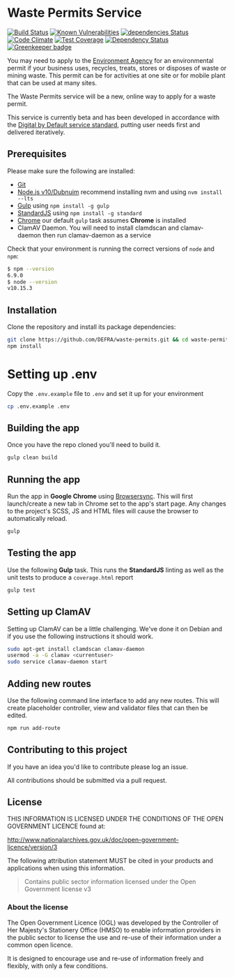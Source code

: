 # Waste Permits Service

[![Build Status](https://travis-ci.org/DEFRA/waste-permits.svg?branch=master)](https://travis-ci.org/DEFRA/waste-permits)
[![Known Vulnerabilities](https://snyk.io/test/github/defra/waste-permits/badge.svg)](https://snyk.io/test/github/defra/waste-permits)
[![dependencies Status](https://david-dm.org/defra/waste-permits/status.svg)](https://david-dm.org/defra/waste-permits)
[![Code Climate](https://codeclimate.com/github/DEFRA/waste-permits/badges/gpa.svg)](https://codeclimate.com/github/DEFRA/waste-permits)
[![Test Coverage](https://codeclimate.com/github/DEFRA/waste-permits/badges/coverage.svg)](https://codeclimate.com/github/DEFRA/waste-permits/coverage)
[![Dependency Status](https://dependencyci.com/github/DEFRA/waste-permits/badge)](https://dependencyci.com/github/DEFRA/waste-permits)
[![Greenkeeper badge](https://badges.greenkeeper.io/DEFRA/waste-permits.svg)](https://greenkeeper.io/)

You may need to apply to the
[Environment Agency](https://www.gov.uk/government/organisations/environment-agency)
for an environmental permit if your business uses, recycles,
treats, stores or disposes of waste or mining waste. This permit
can be for activities at one site or for mobile plant that can be
used at many sites.

The Waste Permits service will be a new, online way to apply for a
waste permit.

This service is currently beta and has been developed in accordance
with the
[Digital by Default service standard](https://www.gov.uk/service-manual/digital-by-default),
putting user needs first and delivered iteratively.

## Prerequisites

Please make sure the following are installed:

- [Git](https://git-scm.com/book/en/v2/Getting-Started-Installing-Git)
- [Node.js v10/Dubnuim](https://nodejs.org/en/) recommend
  installing nvm and using `nvm install --lts`
- [Gulp](https://gulpjs.com/) using `npm install -g gulp`
- [StandardJS](https://standardjs.com/) using `npm install -g standard`
- [Chrome](https://www.google.com/chrome/index.html) our default `gulp` task assumes **Chrome** is installed
- ClamAV Daemon. You will need to install clamdscan and clamav-daemon then run clamav-daemon as a service

Check that your environment is running the correct versions of `node` and `npm`:
```bash
$ npm --version
6.9.0
$ node --version
v10.15.3
```

## Installation

Clone the repository and install its package
dependencies:

```bash
git clone https://github.com/DEFRA/waste-permits.git && cd waste-permits
npm install
```

# Setting up .env

Copy the `.env.example` file to `.env` and set it up for your
environment

```bash
cp .env.example .env
```

## Building the app

Once you have the repo cloned you'll need to build it.

```bash
gulp clean build
```

## Running the app

Run the app in **Google Chrome** using
[Browsersync](https://browsersync.io/docs/gulp). This will first
launch/create a new tab in Chrome set to the app's start page. Any
changes to the project's SCSS, JS and HTML files will cause the
browser to automatically reload.

```bash
gulp
```

## Testing the app

Use the following **Gulp** task. This runs the **StandardJS**
linting as well as the unit tests to produce a `coverage.html`
report

```bash
gulp test
```

## Setting up ClamAV

Setting up ClamAV can be a little challenging. We've done it on
Debian and if you use the following instructions it should work.

```bash
sudo apt-get install clamdscan clamav-daemon
usermod -a -G clamav <currentuser>
sudo service clamav-daemon start
```

## Adding new routes

Use the following command line interface to add any new routes.
This will create placeholder controller, view and validator files
that can then be edited.
```bash
npm run add-route
```
## Contributing to this project

If you have an idea you'd like to contribute please log an issue.

All contributions should be submitted via a pull request.

## License

THIS INFORMATION IS LICENSED UNDER THE CONDITIONS OF THE OPEN
GOVERNMENT LICENCE found at:

<http://www.nationalarchives.gov.uk/doc/open-government-licence/version/3>

The following attribution statement MUST be cited in your products
and applications when using this information.

>Contains public sector information licensed under the Open
>Government license v3

### About the license

The Open Government Licence (OGL) was developed by the Controller
of Her Majesty's Stationery Office (HMSO) to enable information
providers in the public sector to license the use and re-use of
their information under a common open licence.

It is designed to encourage use and re-use of information freely
and flexibly, with only a few conditions.
